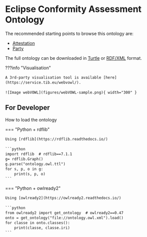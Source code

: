 # Eclipse Conformity Assessment Ontology

The recommended starting points to browse this ontology are:

- [Attestation](ontology/classes/Attestation/)
- [Party](ontology/classes/Party/)


The full ontology can be downloaded in [Turtle](ontology/ontology.owl.ttl) or [RDF/XML](ontology/ontology.owl.xml) format.

???info "Visualisation"

    A 3rd-party visualisation tool is available [here](https://service.tib.eu/webvowl/).

    ![Image webVOWL](figures/webVOWL-sample.png){ width="300" }

## For Developer

How to load the ontology

=== "Python + rdflib"

    Using [rdflib](https://rdflib.readthedocs.io/)

    ```python
    import rdflib  # rdflib==7.1.1
    g= rdflib.Graph()
    g.parse("ontology.owl.ttl")
    for s, p, o in g:
        print(s, p, o)
    ```

=== "Python + owlready2"

    Using [owlready2](https://owlready2.readthedocs.io/)

    ```python
    from owlready2 import get_ontology  # owlready2==0.47
    onto = get_ontology("file://ontology.owl.xml").load()
    for classe in onto.classes():
        print(classe, classe.iri)
    ```
